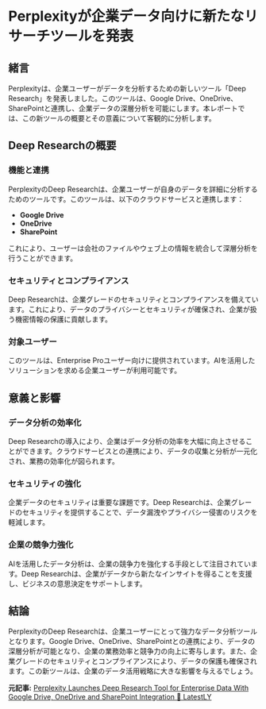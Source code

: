 # Perplexityが企業データ向けに新たなリサーチツールを発表

## 緒言

Perplexityは、企業ユーザーがデータを分析するための新しいツール「Deep Research」を発表しました。このツールは、Google Drive、OneDrive、SharePointと連携し、企業データの深層分析を可能にします。本レポートでは、この新ツールの概要とその意義について客観的に分析します。

## Deep Researchの概要

### 機能と連携

PerplexityのDeep Researchは、企業ユーザーが自身のデータを詳細に分析するためのツールです。このツールは、以下のクラウドサービスと連携します：

- **Google Drive**
- **OneDrive**
- **SharePoint**

これにより、ユーザーは会社のファイルやウェブ上の情報を統合して深層分析を行うことができます。

### セキュリティとコンプライアンス

Deep Researchは、企業グレードのセキュリティとコンプライアンスを備えています。これにより、データのプライバシーとセキュリティが確保され、企業が扱う機密情報の保護に貢献します。

### 対象ユーザー

このツールは、Enterprise Proユーザー向けに提供されています。AIを活用したソリューションを求める企業ユーザーが利用可能です。

## 意義と影響

### データ分析の効率化

Deep Researchの導入により、企業はデータ分析の効率を大幅に向上させることができます。クラウドサービスとの連携により、データの収集と分析が一元化され、業務の効率化が図られます。

### セキュリティの強化

企業データのセキュリティは重要な課題です。Deep Researchは、企業グレードのセキュリティを提供することで、データ漏洩やプライバシー侵害のリスクを軽減します。

### 企業の競争力強化

AIを活用したデータ分析は、企業の競争力を強化する手段として注目されています。Deep Researchは、企業がデータから新たなインサイトを得ることを支援し、ビジネスの意思決定をサポートします。

## 結論

PerplexityのDeep Researchは、企業ユーザーにとって強力なデータ分析ツールとなります。Google Drive、OneDrive、SharePointとの連携により、データの深層分析が可能となり、企業の業務効率と競争力の向上に寄与します。また、企業グレードのセキュリティとコンプライアンスにより、データの保護も確保されます。この新ツールは、企業のデータ活用戦略に大きな影響を与えるでしょう。

**元記事:** [Perplexity Launches Deep Research Tool for Enterprise Data With Google Drive, OneDrive and SharePoint Integration 📲 LatestLY](https://www.latestly.com/socially/technology/perplexity-launches-deep-research-tool-for-enterprise-data-with-google-drive-onedrive-and-sharepoint-integration-6678997.html)